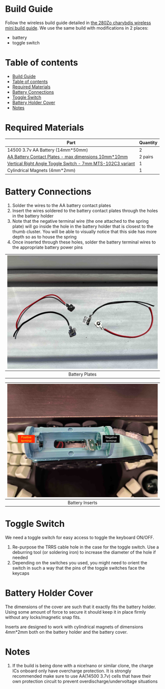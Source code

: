 # Build Guide

Follow the wireless build guide detailed in [the 280Zo charybdis wireless mini build guide](https://github.com/280Zo/charybdis-wireless-mini-3x6-build-guide). We use the same build with modifications in 2 places:

- battery
- toggle switch

# Table of contents
- [Build Guide](#build-guide)
- [Table of contents](#table-of-contents)
- [Required Materials](#required-materials)
- [Battery Connections](#battery-connections)
- [Toggle Switch](#toggle-switch)
- [Battery Holder Cover](#battery-holder-cover)
- [Notes](#notes)

# Required Materials

| Part                                                                                                                                                                                           | Quantity |
| ---------------------------------------------------------------------------------------------------------------------------------------------------------------------------------------------- | -------- |
| 14500 3.7v AA Battery (14mm*50mm)                                                                                                                                                   | 2        |
| [AA Battery Contact Plates - max dimensions 10mm*10mm](https://www.aliexpress.com/item/2251832697974737.html?spm=a2g0o.order_list.order_list_main.104.45091802w1A1m8)                          | 2 pairs  |
| [Vertical Right Angle Toggle Switch  - 7mm MTS-102C3 variant](https://www.aliexpress.us/item/3256808105874261.html?spm=a2g0o.order_list.order_list_main.11.45091802w1A1m8&gatewayAdapt=glo2usa) | 1        |
| Cylindrical Magnets (4mm*2mm)                                                                                                                                                       | 1        |

# Battery Connections

1. Solder the wires to the AA battery contact plates
1. Insert the wires soldered to the battery contact plates through the holes in the battery holder
1. Note that the negative terminal wire (the one attached to the spring plate) will go inside the hole in the battery holder that is closest to the thumb cluster. You will be able to visually notice that this side has more depth so as to house the spring
1. Once inserted through these holes, solder the battery terminal wires to the appropriate battery power pins

| ![](images/battery_connectors.jpg) |
| :--------------------------------: |
|           Battery Plates           |

| ![](images/battery_inserts.jpg) |
| :-----------------------------: |
|         Battery Inserts         |

# Toggle Switch

We need a toggle switch for easy access to toggle the keyboard ON/OFF.

1. Re-purpose the TRRS cable hole in the case for the toggle switch. Use a deburring tool (or soldering iron) to increase the diameter of the hole if needed
2. Depending on the switches you used, you might need to orient the switch in such a way that the pins of the toggle switches face the keycaps

# Battery Holder Cover

The dimensions of the cover are such that it exactly fits the battery holder. Using some amount of force to secure it should keep it in place firmly without any locks/magnetic snap fits.

Inserts are designed to work with cylindrical magnets of dimensions 4mm*2mm both on the battery holder and the battery cover.

# Notes

1. If the build is being done with a nice!nano or similar clone, the charge ICs onboard only have overcharge protection. It is strongly recommended make sure to use AA(14500 3.7v) cells that have their own protection circuit to prevent overdischarge/undervoltage situations
